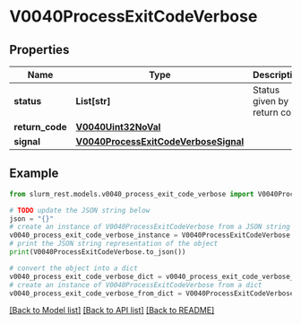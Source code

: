 # V0040ProcessExitCodeVerbose


## Properties

Name | Type | Description | Notes
------------ | ------------- | ------------- | -------------
**status** | **List[str]** | Status given by return code | [optional] 
**return_code** | [**V0040Uint32NoVal**](V0040Uint32NoVal.md) |  | [optional] 
**signal** | [**V0040ProcessExitCodeVerboseSignal**](V0040ProcessExitCodeVerboseSignal.md) |  | [optional] 

## Example

```python
from slurm_rest.models.v0040_process_exit_code_verbose import V0040ProcessExitCodeVerbose

# TODO update the JSON string below
json = "{}"
# create an instance of V0040ProcessExitCodeVerbose from a JSON string
v0040_process_exit_code_verbose_instance = V0040ProcessExitCodeVerbose.from_json(json)
# print the JSON string representation of the object
print(V0040ProcessExitCodeVerbose.to_json())

# convert the object into a dict
v0040_process_exit_code_verbose_dict = v0040_process_exit_code_verbose_instance.to_dict()
# create an instance of V0040ProcessExitCodeVerbose from a dict
v0040_process_exit_code_verbose_from_dict = V0040ProcessExitCodeVerbose.from_dict(v0040_process_exit_code_verbose_dict)
```
[[Back to Model list]](../README.md#documentation-for-models) [[Back to API list]](../README.md#documentation-for-api-endpoints) [[Back to README]](../README.md)



